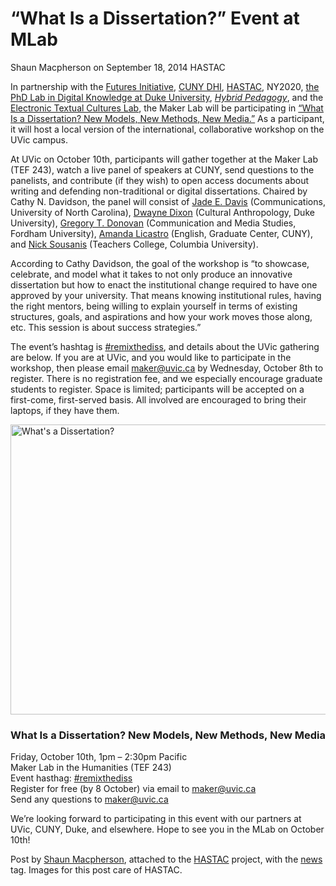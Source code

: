 # “What Is a Dissertation?” Event at MLab
Shaun Macpherson on September 18, 2014   HASTAC 

<p>In partnership with the <a title="learn more" href="http://www.hastac.org/groups/futures-initiative-open-project-graduate-center-cuny" target="_blank">Futures Initiative</a>, <a title="learn more" href="http://cunydhi.commons.gc.cuny.edu/" target="_blank">CUNY DHI</a>, <a title="learn more" href="http://www.hastac.org/" target="_blank">HASTAC</a>, NY2020, <a title="learn more" href="http://sites.fhi.duke.edu/phdlab/" target="_blank">the PhD Lab in Digital Knowledge at Duke University</a>, <a title="learn more" href="http://www.hybridpedagogy.com/" target="_blank"><em>Hybrid Pedagogy</em></a>, and the <a title="learn more" href="http://etcl.uvic.ca/" target="_blank">Electronic Textual Cultures Lab</a>, the Maker Lab will be participating in <a title="learn more" href="http://www.hastac.org/blogs/cathy-davidson/2014/08/28/what-dissertation-new-models-methods-media" target="_blank">&#8220;What Is a Dissertation? New Models, New Methods, New Media.&#8221;</a> As a participant, it will host a local version of the international, collaborative workshop on the UVic campus.</p>
<p>At UVic on October 10th, participants will gather together at the Maker Lab (TEF 243), watch a live panel of speakers at CUNY, send questions to the panelists, and contribute (if they wish) to open access documents about writing and defending non-traditional or digital dissertations. Chaired by Cathy N. Davidson, the panel will consist of <a title="learn more" href="http://www.hastac.org/blogs/cathy-davidson/2014/08/28/what-dissertation-new-models-methods-media#jade" target="_blank">Jade E. Davis</a> (Communications, University of North Carolina), <a href="http://www.hastac.org/blogs/cathy-davidson/2014/08/28/what-dissertation-new-models-methods-media#dwayne">Dwayne Dixon</a><em> </em>(Cultural Anthropology, Duke University), <a href="http://www.hastac.org/blogs/cathy-davidson/2014/08/28/what-dissertation-new-models-methods-media#greg">Gregory T. Donovan</a> (Communication and Media Studies, Fordham University), <a href="http://www.hastac.org/blogs/cathy-davidson/2014/08/28/what-dissertation-new-models-methods-media#amanda">Amanda Licastro</a> (English, Graduate Center, CUNY), and <a href="http://www.hastac.org/blogs/cathy-davidson/2014/08/28/what-dissertation-new-models-methods-media#nick">Nick Sousanis</a><em> </em>(Teachers College, Columbia University).</p>
<p>According to Cathy Davidson, the goal of the workshop is &#8220;to showcase, celebrate, and model what it takes to not only produce an innovative dissertation but how to enact the institutional change required to have one approved by your university. That means knowing institutional rules, having the right mentors, being willing to explain yourself in terms of existing structures, goals, and aspirations and how your work moves those along, etc. This session is about success strategies.&#8221;</p>
<p>The event&#8217;s hashtag is <a title="learn more" href="https://twitter.com/hashtag/remixthediss" target="_blank">#remixthediss</a>, and details about the UVic gathering are below. If you are at UVic, and you would like to participate in the workshop, then please email <a title="email maker@uvic.ca " href="mailto:maker@uvic.ca" target="_blank">maker@uvic.ca</a> by Wednesday, October 8th to register. There is no registration fee, and we especially encourage graduate students to register. Space is limited; participants will be accepted on a first-come, first-served basis. All involved are encouraged to bring their laptops, if they have them.</p>
<p><a href="http://maker.uvic.ca/wp-content/uploads/2014/09/diss.png"><img class="alignnone size-full wp-image-4645" src="http://maker.uvic.ca/wp-content/uploads/2014/09/diss.png" alt="What's a Dissertation?" width="1150" height="464" /></a></p>
<h3>What Is a Dissertation? New Models, New Methods, New Media</h3>
<p>Friday, October 10th, 1pm &#8211; 2:30pm Pacific<br />
Maker Lab in the Humanities (TEF 243)<br />
Event hasthag: <a title="learn more" href="https://twitter.com/hashtag/remixthediss" target="_blank">#remixthediss</a><br />
Register for free (by 8 October) via email to <a title="email maker@uvic.ca" href="mailto:maker@uvic.ca" target="_blank">maker@uvic.ca</a><br />
Send any questions to <a title="email maker@uvic.ca" href="mailto:maker@uvic.ca" target="_blank">maker@uvic.ca</a></p>
<p>We&#8217;re looking forward to participating in this event with our partners at UVic, CUNY, Duke, and elsewhere. Hope to see you in the MLab on October 10th!</p>
<p>Post by <a href="http://maker.uvic.ca/author/shaun/">Shaun Macpherson</a>, attached to the <a href="http://maker.uvic.ca/category/hastac/">HASTAC</a> project, with the <a title="learn more" href="http://maker.uvic.ca/tag/news/">news</a> tag. Images for this post care of HASTAC.</p>
